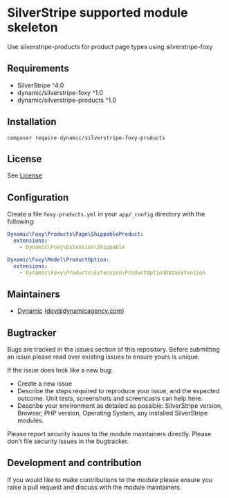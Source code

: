 # SilverStripe supported module skeleton

Use silverstripe-products for product page types using silverstripe-foxy

## Requirements

* SilverStripe ^4.0
* dynamic/silverstripe-foxy ^1.0
* dynamic/silverstripe-products ^1.0

## Installation

```
composer require dynamic/silverstripe-foxy-products
```

## License
See [License](license.md)

## Configuration

Create a file `foxy-products.yml` in your `app/_config` directory with the following:

```yaml
Dynamic\Foxy\Products\Page\ShippableProduct:
  extensions:
    - Dynamic\Foxy\Extension\Shippable

Dynamic\Foxy\Model\ProductOption:
  extensions:
    - Dynamic\Foxy\Products\Extension\ProductOptionDataExtension
```

## Maintainers
*  [Dynamic](http://www.dynamicagency.com) (<dev@dynamicagency.com>)
 
## Bugtracker
Bugs are tracked in the issues section of this repository. Before submitting an issue please read over 
existing issues to ensure yours is unique. 
 
If the issue does look like a new bug:
 
 - Create a new issue
 - Describe the steps required to reproduce your issue, and the expected outcome. Unit tests, screenshots 
 and screencasts can help here.
 - Describe your environment as detailed as possible: SilverStripe version, Browser, PHP version, 
 Operating System, any installed SilverStripe modules.
 
Please report security issues to the module maintainers directly. Please don't file security issues in the bugtracker.
 
## Development and contribution
If you would like to make contributions to the module please ensure you raise a pull request and discuss with the module maintainers.

